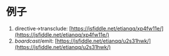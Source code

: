 # 例子

1. directive->transclude: [https://jsfiddle.net/etianqq/xp4fw11e/](https://jsfiddle.net/etianqq/xp4fw11e/)
2. $boardcast/$emit: [https://jsfiddle.net/etianqq/u2s31hwk/](https://jsfiddle.net/etianqq/u2s31hwk/)